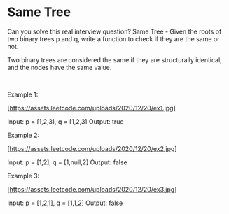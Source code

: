 # Same Tree

Can you solve this real interview question? Same Tree - Given the roots of two binary trees p and q, write a function to check if they are the same or not.

Two binary trees are considered the same if they are structurally identical, and the nodes have the same value.

 

Example 1:

[https://assets.leetcode.com/uploads/2020/12/20/ex1.jpg]


Input: p = [1,2,3], q = [1,2,3]
Output: true


Example 2:

[https://assets.leetcode.com/uploads/2020/12/20/ex2.jpg]


Input: p = [1,2], q = [1,null,2]
Output: false


Example 3:

[https://assets.leetcode.com/uploads/2020/12/20/ex3.jpg]


Input: p = [1,2,1], q = [1,1,2]
Output: false